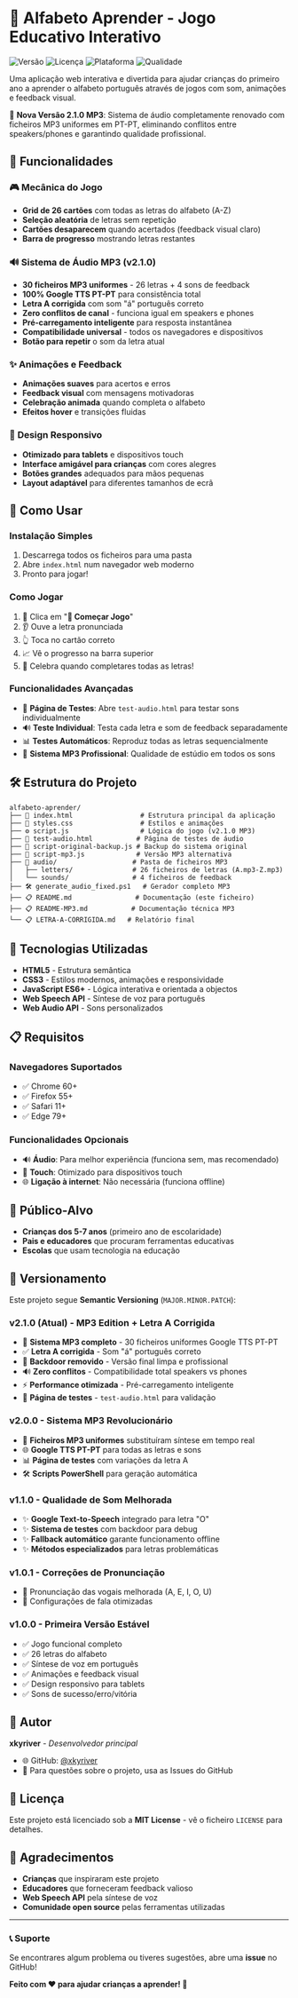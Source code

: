 # 🎯 Alfabeto Aprender - Jogo Educativo Interativo

![Versão](https://img.shields.io/badge/versão-2.1.0_MP3-blue)
![Licença](https://img.shields.io/badge/licença-MIT-green)
![Plataforma](https://img.shields.io/badge/plataforma-Web%2FTablet-orange)
![Qualidade](https://img.shields.io/badge/qualidade_som-MP3_PT--PT-brightgreen)

Uma aplicação web interativa e divertida para ajudar crianças do primeiro ano a aprender o alfabeto português através de jogos com som, animações e feedback visual.

🎵 **Nova Versão 2.1.0 MP3**: Sistema de áudio completamente renovado com ficheiros MP3 uniformes em PT-PT, eliminando conflitos entre speakers/phones e garantindo qualidade profissional.

## 🌟 Funcionalidades

### 🎮 **Mecânica do Jogo**
- **Grid de 26 cartões** com todas as letras do alfabeto (A-Z)
- **Seleção aleatória** de letras sem repetição
- **Cartões desaparecem** quando acertados (feedback visual claro)
- **Barra de progresso** mostrando letras restantes

### 🔊 **Sistema de Áudio MP3 (v2.1.0)**
- **30 ficheiros MP3 uniformes** - 26 letras + 4 sons de feedback
- **100% Google TTS PT-PT** para consistência total
- **Letra A corrigida** com som "á" português correto
- **Zero conflitos de canal** - funciona igual em speakers e phones
- **Pré-carregamento inteligente** para resposta instantânea
- **Compatibilidade universal** - todos os navegadores e dispositivos
- **Botão para repetir** o som da letra atual

### ✨ **Animações e Feedback**
- **Animações suaves** para acertos e erros
- **Feedback visual** com mensagens motivadoras
- **Celebração animada** quando completa o alfabeto
- **Efeitos hover** e transições fluidas

### 📱 **Design Responsivo**
- **Otimizado para tablets** e dispositivos touch
- **Interface amigável para crianças** com cores alegres
- **Botões grandes** adequados para mãos pequenas
- **Layout adaptável** para diferentes tamanhos de ecrã

## 🚀 Como Usar

### **Instalação Simples**
1. Descarrega todos os ficheiros para uma pasta
2. Abre `index.html` num navegador web moderno
3. Pronto para jogar!

### **Como Jogar**
1. 🎯 Clica em "**🚀 Começar Jogo**"
2. 👂 Ouve a letra pronunciada
3. 👆 Toca no cartão correto
4. 📈 Vê o progresso na barra superior
5. 🎉 Celebra quando completares todas as letras!

### **Funcionalidades Avançadas**
- 🧪 **Página de Testes**: Abre `test-audio.html` para testar sons individualmente
- 🔊 **Teste Individual**: Testa cada letra e som de feedback separadamente
- 📊 **Testes Automáticos**: Reproduz todas as letras sequencialmente
- 🎵 **Sistema MP3 Profissional**: Qualidade de estúdio em todos os sons

## 🛠 Estrutura do Projeto

```
alfabeto-aprender/
├── 📄 index.html                 # Estrutura principal da aplicação
├── 🎨 styles.css                 # Estilos e animações
├── ⚙️ script.js                  # Lógica do jogo (v2.1.0 MP3)
├── 🧪 test-audio.html           # Página de testes de áudio
├── 💾 script-original-backup.js # Backup do sistema original
├── 💾 script-mp3.js             # Versão MP3 alternativa
├── 🎵 audio/                   # Pasta de ficheiros MP3
│   ├── letters/               # 26 ficheiros de letras (A.mp3-Z.mp3)
│   └── sounds/                # 4 ficheiros de feedback
├── 🛠️ generate_audio_fixed.ps1   # Gerador completo MP3
├── 📋 README.md                # Documentação (este ficheiro)
├── 📋 README-MP3.md           # Documentação técnica MP3
└── 📋 LETRA-A-CORRIGIDA.md   # Relatório final
```

## 🔧 Tecnologias Utilizadas

- **HTML5** - Estrutura semântica
- **CSS3** - Estilos modernos, animações e responsividade
- **JavaScript ES6+** - Lógica interativa e orientada a objectos
- **Web Speech API** - Síntese de voz para português
- **Web Audio API** - Sons personalizados

## 📋 Requisitos

### **Navegadores Suportados**
- ✅ Chrome 60+
- ✅ Firefox 55+
- ✅ Safari 11+
- ✅ Edge 79+

### **Funcionalidades Opcionais**
- 🔊 **Áudio**: Para melhor experiência (funciona sem, mas recomendado)
- 📱 **Touch**: Otimizado para dispositivos touch
- 🌐 **Ligação à internet**: Não necessária (funciona offline)

## 🎯 Público-Alvo

- **Crianças dos 5-7 anos** (primeiro ano de escolaridade)
- **Pais e educadores** que procuram ferramentas educativas
- **Escolas** que usam tecnologia na educação

## 🔄 Versionamento

Este projeto segue **Semantic Versioning** (`MAJOR.MINOR.PATCH`):

### **v2.1.0** (Atual) - MP3 Edition + Letra A Corrigida
- 🎵 **Sistema MP3 completo** - 30 ficheiros uniformes Google TTS PT-PT
- ✅ **Letra A corrigida** - Som "á" português correto
- 🚫 **Backdoor removido** - Versão final limpa e profissional
- 🔊 **Zero conflitos** - Compatibilidade total speakers vs phones
- ⚡ **Performance otimizada** - Pré-carregamento inteligente
- 🧪 **Página de testes** - `test-audio.html` para validação

### **v2.0.0** - Sistema MP3 Revolucionário
- 🎵 **Ficheiros MP3 uniformes** substituíram síntese em tempo real
- 🌐 **Google TTS PT-PT** para todas as letras e sons
- 📊 **Página de testes** com variações da letra A
- 🛠️ **Scripts PowerShell** para geração automática

### **v1.1.0** - Qualidade de Som Melhorada
- ✨ **Google Text-to-Speech** integrado para letra "O"
- ✨ **Sistema de testes** com backdoor para debug
- ✨ **Fallback automático** garante funcionamento offline
- ✨ **Métodos especializados** para letras problemáticas

### **v1.0.1** - Correções de Pronunciação
- 🐛 Pronunciação das vogais melhorada (A, E, I, O, U)
- 🐛 Configurações de fala otimizadas

### **v1.0.0** - Primeira Versão Estável
- ✅ Jogo funcional completo
- ✅ 26 letras do alfabeto
- ✅ Síntese de voz em português
- ✅ Animações e feedback visual
- ✅ Design responsivo para tablets
- ✅ Sons de sucesso/erro/vitória

## 👤 Autor

**xkyriver** - *Desenvolvedor principal*
- 🌐 GitHub: [@xkyriver](https://github.com/xkyriver)
- 📧 Para questões sobre o projeto, usa as Issues do GitHub

## 📄 Licença

Este projeto está licenciado sob a **MIT License** - vê o ficheiro `LICENSE` para detalhes.

## 🙏 Agradecimentos

- **Crianças** que inspiraram este projeto
- **Educadores** que forneceram feedback valioso
- **Web Speech API** pela síntese de voz
- **Comunidade open source** pelas ferramentas utilizadas

---

### 📞 Suporte

Se encontrares algum problema ou tiveres sugestões, abre uma **issue** no GitHub!

**Feito com ❤️ para ajudar crianças a aprender! 🌟**
